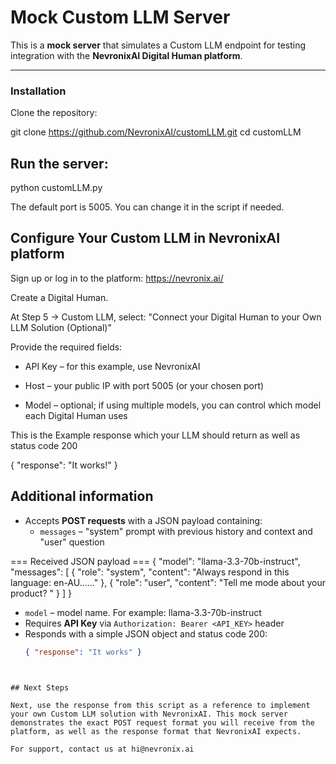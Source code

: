# Mock Custom LLM Server

This is a **mock server** that simulates a Custom LLM endpoint for testing integration with the **NevronixAI Digital Human platform**.

---


### Installation
Clone the repository:


git clone https://github.com/NevronixAI/customLLM.git
cd customLLM


## Run the server:

python customLLM.py

The default port is 5005. You can change it in the script if needed.



## Configure Your Custom LLM in NevronixAI platform

Sign up or log in to the platform: https://nevronix.ai/

Create a Digital Human.

At Step 5 → Custom LLM, select:
"Connect your Digital Human to your Own LLM Solution (Optional)"

Provide the required fields:

- API Key – for this example, use NevronixAI

- Host – your public IP with port 5005 (or your chosen port)

- Model – optional; if using multiple models, you can control which model each Digital Human uses




This is the Example response which your LLM should return as well as status code 200


{ "response": "It works!" }



## Additional information

- Accepts **POST requests** with a JSON payload containing:
  - `messages` – "system" prompt with previous history and context and "user" question

=== Received JSON payload ===
{
    "model": "llama-3.3-70b-instruct",
    "messages": [
        {
            "role": "system",
            "content": "Always respond in this language: en-AU......"
        },
        {
            "role": "user",
            "content": "Tell me mode about your product? "
        }
    ]
}


  - `model` – model name. For example: llama-3.3-70b-instruct
- Requires **API Key** via `Authorization: Bearer <API_KEY>` header
- Responds with a simple JSON object and status code 200:  
  ```json
  { "response": "It works" }
```


## Next Steps

Next, use the response from this script as a reference to implement your own Custom LLM solution with NevronixAI. This mock server demonstrates the exact POST request format you will receive from the platform, as well as the response format that NevronixAI expects.

For support, contact us at hi@nevronix.ai
